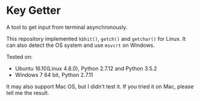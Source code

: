 # Key Getter
A tool to get input from terminal asynchronously.

This repository implemented `kbhit()`, `getch()` and `getchar()` for Linux. It can also detect the OS system and use `msvcrt` on Windows.

Tested on:
* Ubuntu 16.10(Linux 4.8.0), Python 2.7.12 and Python 3.5.2
* Windows 7 64 bit, Python 2.7.11

It may also support Mac OS, but I didn't test it. If you tried it on Mac, please tell me the result.
